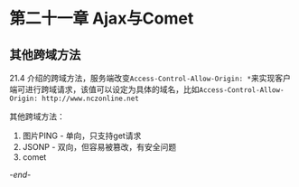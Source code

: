 # 第二十一章 Ajax与Comet

## 其他跨域方法

21.4 介绍的跨域方法，服务端改变`Access-Control-Allow-Origin: *`来实现客户端可进行跨域请求，该值可以设定为具体的域名，比如`Access-Control-Allow-Origin: http://www.nczonline.net`

其他跨域方法：
1. 图片PING - 单向，只支持get请求
2. JSONP - 双向，但容易被篡改，有安全问题
3. comet

*-end-*

